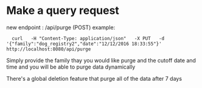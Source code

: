 Make a query request
====================

new endpoint : /api/purge (POST) 
 example: 
   ```
     curl   -H "Content-Type: application/json"   -X PUT   -d '{"family":"dog_registry2","date":"12/12/2016 18:33:55"}'   http://localhost:8080/api/purge
   ```
Simply provide the family thay you would like purge and the cutoff date and time and you will be able to purge data dynamically 

There's a global deletion feature that purge all of the data after 7 days

